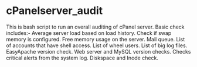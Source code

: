 # cPanelserver_audit
This is bash script to run an overall auditing of cPanel server.
Basic check includes:-
Average server load based on load history.
Check if swap memory is configured.
Free memory usage on the server.
Mail queue.
List of accounts that have shell access.
List of wheel users.
List of big log files.
EasyApache version check.
Web server and MySQL version checks.
Checks critical alerts from the system log.
Diskspace and Inode check.
